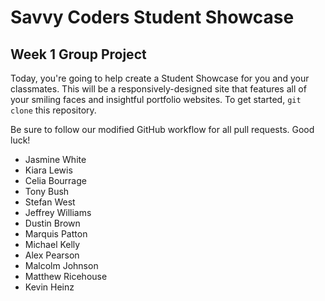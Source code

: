 # Savvy Coders Student Showcase
## Week 1 Group Project

Today, you're going to help create a Student Showcase for you and your classmates. This will be a responsively-designed site that features all of your smiling faces and insightful portfolio websites. To get started, `git clone` this repository.

Be sure to follow our modified GitHub workflow for all pull requests. Good luck!

+ Jasmine White
+ Kiara Lewis
+ Celia Bourrage
+ Tony Bush
+ Stefan West
+ Jeffrey Williams
+ Dustin Brown
+ Marquis Patton
+ Michael Kelly
+ Alex Pearson
+ Malcolm Johnson
+ Matthew Ricehouse
+ Kevin Heinz
